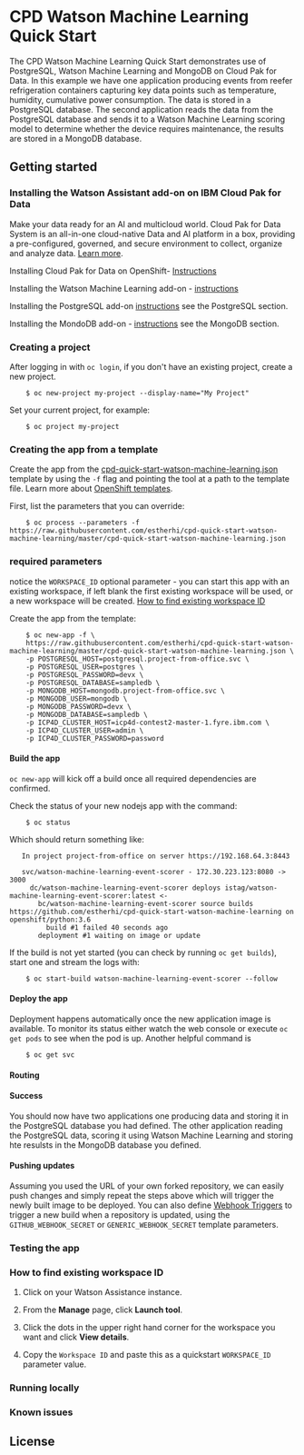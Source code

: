 # CPD Watson Machine Learning Quick Start

The CPD Watson Machine Learning Quick Start demonstrates use of PostgreSQL, Watson Machine Learning and MongoDB on Cloud Pak for Data. 
In this example we have one application producing events from reefer refrigeration containers capturing key data points such as temperature, humidity, cumulative power consumption. The data is stored in a PostgreSQL database.
The second application reads the data from the PostgreSQL database and sends it to a Watson Machine Learning scoring model to determine whether the device requires maintenance, the results are stored in a MongoDB database.
                                                                                                                                                           
## Getting started

### Installing the Watson Assistant add-on on IBM Cloud Pak for Data 

Make your data ready for an AI and multicloud world. Cloud Pak for Data System is an all-in-one cloud-native Data and AI platform in a box, providing a pre-configured, governed, and secure environment to collect, organize and analyze data. [Learn more](https://docs-icpdata.mybluemix.net/docs/content/SSQNUZ_current/com.ibm.icpdata.doc/zen/overview/overview.html).

Installing Cloud Pak for Data on OpenShift- [Instructions](https://docs-icpdata.mybluemix.net/docs/content/SSQNUZ_current/com.ibm.icpdata.doc/zen/install/ovu.html)

Installing the Watson Machine Learning add-on - [instructions](https://docs-icpdata.mybluemix.net/docs/content/SSQNUZ_current/com.ibm.icpdata.doc/dsx/wmlservices.html)

Installing the PostgreSQL add-on [instructions](https://docs-icpdata.mybluemix.net/docs/content/SSQNUZ_current/com.ibm.icpdata.doc/zen/admin/create-db.html) see the PostgreSQL section.

Installing the MondoDB add-on - [instructions](https://docs-icpdata.mybluemix.net/docs/content/SSQNUZ_current/com.ibm.icpdata.doc/zen/admin/create-db.html) see the MongoDB section.


### Creating a project

After logging in with `oc login`, if you don't have an existing project, create a new project.

        $ oc new-project my-project --display-name="My Project"

Set your current project, for example:

        $ oc project my-project

### Creating the app from a template

Create the app from the [cpd-quick-start-watson-machine-learning.json](cpd-quick-start-watson-machine-learning.json) template by using the `-f` flag and pointing the tool at a path to the template file. Learn more about [OpenShift templates](https://docs.openshift.com/enterprise/3.0/dev_guide/templates.html#dev-guide-templates).

First, list the parameters that you can override:

        $ oc process --parameters -f https://raw.githubusercontent.com/estherhi/cpd-quick-start-watson-machine-learning/master/cpd-quick-start-watson-machine-learning.json

### required parameters

notice the `WORKSPACE_ID` optional parameter - you can start this app with an existing workspace, if left blank the first existing workspace will be used, or a new workspace will be created. [How to find existing workspace ID](#how-to-find-existing-workspace-id)

Create the app from the template:

        $ oc new-app -f \
        https://raw.githubusercontent.com/estherhi/cpd-quick-start-watson-machine-learning/master/cpd-quick-start-watson-machine-learning.json \
        -p POSTGRESQL_HOST=postgresql.project-from-office.svc \
        -p POSTGRESQL_USER=postgres \
        -p POSTGRESQL_PASSWORD=devx \
        -p POSTGRESQL_DATABASE=sampledb \
        -p MONGODB_HOST=mongodb.project-from-office.svc \
        -p MONGODB_USER=mongodb \
        -p MONGODB_PASSWORD=devx \
        -p MONGODB_DATABASE=sampledb \
        -p ICP4D_CLUSTER_HOST=icp4d-contest2-master-1.fyre.ibm.com \
        -p ICP4D_CLUSTER_USER=admin \
        -p ICP4D_CLUSTER_PASSWORD=password 

#### Build the app

`oc new-app` will kick off a build once all required dependencies are confirmed.

Check the status of your new nodejs app with the command:

        $ oc status
        
        
Which should return something like:

       In project project-from-office on server https://192.168.64.3:8443
     
       svc/watson-machine-learning-event-scorer - 172.30.223.123:8080 -> 3000
         dc/watson-machine-learning-event-scorer deploys istag/watson-machine-learning-event-scorer:latest <-
           bc/watson-machine-learning-event-scorer source builds https://github.com/estherhi/cpd-quick-start-watson-machine-learning on openshift/python:3.6 
             build #1 failed 40 seconds ago
           deployment #1 waiting on image or update      
        
        
If the build is not yet started (you can check by running `oc get builds`), start one and stream the logs with:

        $ oc start-build watson-machine-learning-event-scorer --follow
        
#### Deploy the app

Deployment happens automatically once the new application image is available.  To monitor its status either watch the web console or execute `oc get pods` to see when the pod is up.  Another helpful command is

        $ oc get svc
        
#### Routing


#### Success

You should now have two applications one producing data and storing it in the PostgreSQL database you had defined. The other application reading the PostgreSQL data, scoring it using Watson Machine Learning and storing hte resulsts in the MongoDB database you defined.

#### Pushing updates

Assuming you used the URL of your own forked repository, we can easily push changes and simply repeat the steps above which will trigger the newly built image to be deployed.
You can also define [Webhook Triggers](https://docs.openshift.com/container-platform/3.5/dev_guide/builds/triggering_builds.html#webhook-triggers) to trigger a new build when a repository is updated, using the `GITHUB_WEBHOOK_SECRET` or `GENERIC_WEBHOOK_SECRET` template parameters.

### Testing the app


### How to find existing workspace ID

1. Click on your Watson Assistance instance.

1. From the **Manage** page, click **Launch tool**.

1. Click the dots in the upper right hand corner for the workspace you want and click **View details**.

1. Copy the `Workspace ID` and paste this as a quickstart `WORKSPACE_ID` parameter value.


### Running locally


### Known issues


## License

 
